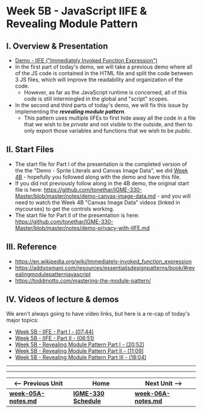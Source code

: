 # Week 5B - JavaScript IIFE & Revealing Module Pattern

## I. Overview & Presentation
- [Demo - IIFE ("Immediately Invoked Function Expression")](https://github.com/tonethar/IGME-330-Master/blob/master/notes/demo-iife.md)
- In the first part of today's demo, we will take a previous demo where all of the JS code is contained in the HTML file and split the code between 3 JS files, which will improve the readability and organization of the code.
  - However, as far as the JavaScript runtime is concerned, all of this code is still intermingled in the global and "script" scopes.
- In the second and third parts of today's demo, we will fix this issue by implementing the ***revealing module pattern***. 
  - This pattern uses multiple IIFEs to first hide away all the code in a file that we wish to be *private* and not visible to the outside, and then to only export those variables and functions that we wish to be *public*.
  
 ## II. Start Files
- The start file for Part I of the presentation is the completed version of the the "Demo - Sprite Literals and Canvas Image Data", we did [Week 4B](https://github.com/tonethar/IGM-330-Fall-2018/blob/master/weekly/week-04B-notes.md) - hopefully you followed along with the demo and have this file.
- If you did not previously follow along in the 4B demo, the original start file is here: https://github.com/tonethar/IGME-330-Master/blob/master/notes/demo-canvas-image-data.md - and you will need to watch the Week 4B "Canvas Image Data" videos (linked in mycourses) to get the controls working.
- The start file for Part II of the presentation is here: https://github.com/tonethar/IGME-330-Master/blob/master/notes/demo-privacy-with-IIFE.md

## III. Reference
- https://en.wikipedia.org/wiki/Immediately-invoked_function_expression
- https://addyosmani.com/resources/essentialjsdesignpatterns/book/#revealingmodulepatternjavascript
- https://toddmotto.com/mastering-the-module-pattern/


## IV. Videos of lecture & demos

We aren't always going to have video links, but here is a re-cap of today's major topics:

- [Week 5B - IIFE - Part I - (07:44)](https://video.rit.edu/Watch/q9F7GkXy)
- [Week 5B - IIFE - Part II - (06:51)](https://video.rit.edu/Watch/m2EFo6g8)
- [Week 5B - Revealing Module Pattern Part I - (20:52)](https://video.rit.edu/Watch/x5X3Jof9)
- [Week 5B - Revealing Module Pattern Part II - (11:09)](https://video.rit.edu/Watch/e6T9Ajx2)
- [Week 5B - Revealing Module Pattern Part III - (18:04)](https://video.rit.edu/Watch/x9J8FfDb)




<hr><hr>

| <-- Previous Unit | Home | Next Unit -->
| --- | --- | --- 
| [**week-05A-notes.md**](week-05A-notes.md)     |  [**IGME-330 Schedule**](../schedule.md) | [**week-06A-notes.md**](week-06A-notes.md)
